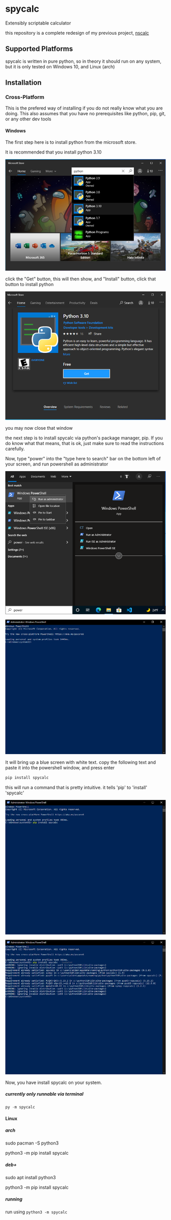 # spycalc
Extensibly scriptable calculator

this repository is a complete redesign of my previous project, [nscalc](https://github.com/Krayfighter/nscalc)


## Supported Platforms

spycalc is written in pure python, so in theory it should run on
any system, but it is only tested on Windows 10, and Linux (arch)


## Installation


### Cross-Platform

This is the prefered way of installing if you do not really know what you are doing.
This also assumes that you have no prerequisites like python, pip, git, or any other dev tools


#### Windows

The first step here is to install python from the microsoft store.

It is recommended that you install python 3.10

![search for python](images/ms_store_1.png)

click the "Get" button, this will then show, and "Install" button, click that button to install python

![install python](images/ms_store_2.png)

you may now close that window

the next step is to install spycalc via python's package manager, pip. If you do know what that means, that is ok, just make sure to read the instructions carefully.

Now, type "power" into the "type here to search" bar on the bottom left of your screen, and run powershell as administrator

![launch powershell](images/ms_pwshl_0.png)

![powershell](images/ms_pwshl_1.png)

It will bring up a blue screen with white text.
copy the following text and paste it into the
powershell window, and press enter

```powershell
pip install spycalc
```

this will run a command that is pretty intuitive.
it tells 'pip' to 'install' 'spycalc'

![pip](images/ms_pwshl_2.png "copy/pasting the command")

![command output](images/ms_pwshl_3.png)

Now, you have install spycalc on your system.

##### currently only runnable via terminal

```powershell
py -m spycalc
```


#### Linux


##### arch

sudo pacman -S python3

python3 -m pip install spycalc

##### deb+

sudo apt install python3

python3 -m pip install spycalc


##### running

run using ```python3 -m spycalc```